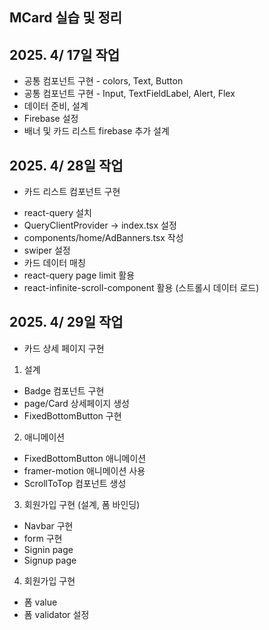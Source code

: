 ## MCard 실습 및 정리

## 2025. 4/ 17일 작업

- 공통 컴포넌트 구현 - colors, Text, Button
- 공통 컴포넌트 구현 - Input, TextFieldLabel, Alert, Flex
- 데이터 준비, 설계
- Firebase 설정
- 배너 및 카드 리스트 firebase 추가 설계

## 2025. 4/ 28일 작업

- 카드 리스트 컴포넌트 구현

* react-query 설치
* QueryClientProvider -> index.tsx 설정
* components/home/AdBanners.tsx 작성
* swiper 설정
* 카드 데이터 매칭
* react-query page limit 활용
* react-infinite-scroll-component 활용 (스트롤시 데이터 로드)

## 2025. 4/ 29일 작업

- 카드 상세 페이지 구현

1. 설계

- Badge 컴포넌트 구현
- page/Card 상세페이지 생성
- FixedBottomButton 구현

2. 애니메이션

- FixedBottomButton 애니메이션
- framer-motion 애니메이션 사용
- ScrollToTop 컴포넌트 생성

3. 회원가입 구현 (설계, 폼 바인딩)

- Navbar 구현
- form 구현
- Signin page
- Signup page

4. 회원가입 구현

- 폼 value
- 폼 validator 설정
